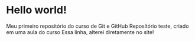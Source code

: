 # Hello world!
 Meu primeiro repositório do curso de Git e GitHub
 Reposítório teste, criado em uma aula do curso
Essa linha, alterei diretamente no site!
